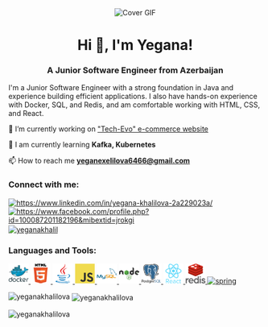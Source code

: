 <div align="center">
<img src="https://i.giphy.com/media/v1.Y2lkPTc5MGI3NjExa3JlY2dvcnE1MGNmbmp1NTJzampzNm05bGQ4amc0ZWU0ZjFrZm43NCZlcD12MV9pbnRlcm5hbF9naWZfYnlfaWQmY3Q9Zw/9PhdJO4CMfyfXDCnko/giphy.gif" alt="Cover GIF" width="500"/>
</div>
<h1 align="center">Hi 👋, I'm Yegana!</h1>
<h3 align="center">A Junior Software Engineer from Azerbaijan</h3>
 <p align="left">I'm a Junior Software Engineer with a strong foundation in Java and experience building efficient applications. I also have hands-on experience with Docker, SQL, and Redis, and am comfortable working with HTML, CSS, and React.</p>

 🔭 I’m currently working on ["Tech-Evo" e-commerce website](https://github.com/TechEvo-Web/TechEvoBackend)

 🌱 I am currently learning **Kafka, Kubernetes**

 📫 How to reach me **yeganexelilova6466@gmail.com**

<h3 align="left">Connect with me:</h3>
<p align="left">
<a href="https://linkedin.com/in/https://www.linkedin.com/in/yegana-khalilova-2a229023a/" target="blank"><img align="center" src="https://raw.githubusercontent.com/rahuldkjain/github-profile-readme-generator/master/src/images/icons/Social/linked-in-alt.svg" alt="https://www.linkedin.com/in/yegana-khalilova-2a229023a/" height="30" width="40" /></a>
<a href="https://fb.com/https://www.facebook.com/profile.php?id=100087201182196&mibextid=jrokgi" target="blank"><img align="center" src="https://raw.githubusercontent.com/rahuldkjain/github-profile-readme-generator/master/src/images/icons/Social/facebook.svg" alt="https://www.facebook.com/profile.php?id=100087201182196&mibextid=jrokgi" height="30" width="40" /></a>
<a href="https://instagram.com/yeganakhalil" target="blank"><img align="center" src="https://raw.githubusercontent.com/rahuldkjain/github-profile-readme-generator/master/src/images/icons/Social/instagram.svg" alt="yeganakhalil" height="30" width="40" /></a>
</p>

<h3 align="left">Languages and Tools:</h3>
<p align="left"> <a href="https://www.docker.com/" target="_blank" rel="noreferrer"> <img src="https://raw.githubusercontent.com/devicons/devicon/master/icons/docker/docker-original-wordmark.svg" alt="docker" width="40" height="40"/> </a> <a href="https://www.w3.org/html/" target="_blank" rel="noreferrer"> <img src="https://raw.githubusercontent.com/devicons/devicon/master/icons/html5/html5-original-wordmark.svg" alt="html5" width="40" height="40"/> </a> <a href="https://www.java.com" target="_blank" rel="noreferrer"> <img src="https://raw.githubusercontent.com/devicons/devicon/master/icons/java/java-original.svg" alt="java" width="40" height="40"/> </a> <a href="https://developer.mozilla.org/en-US/docs/Web/JavaScript" target="_blank" rel="noreferrer"> <img src="https://raw.githubusercontent.com/devicons/devicon/master/icons/javascript/javascript-original.svg" alt="javascript" width="40" height="40"/> </a> <a href="https://www.mysql.com/" target="_blank" rel="noreferrer"> <img src="https://raw.githubusercontent.com/devicons/devicon/master/icons/mysql/mysql-original-wordmark.svg" alt="mysql" width="40" height="40"/> </a> <a href="https://nodejs.org" target="_blank" rel="noreferrer"> <img src="https://raw.githubusercontent.com/devicons/devicon/master/icons/nodejs/nodejs-original-wordmark.svg" alt="nodejs" width="40" height="40"/> </a> <a href="https://www.postgresql.org" target="_blank" rel="noreferrer"> <img src="https://raw.githubusercontent.com/devicons/devicon/master/icons/postgresql/postgresql-original-wordmark.svg" alt="postgresql" width="40" height="40"/> </a> <a href="https://reactjs.org/" target="_blank" rel="noreferrer"> <img src="https://raw.githubusercontent.com/devicons/devicon/master/icons/react/react-original-wordmark.svg" alt="react" width="40" height="40"/> </a> <a href="https://redis.io" target="_blank" rel="noreferrer"> <img src="https://raw.githubusercontent.com/devicons/devicon/master/icons/redis/redis-original-wordmark.svg" alt="redis" width="40" height="40"/> </a> <a href="https://spring.io/" target="_blank" rel="noreferrer"> <img src="https://www.vectorlogo.zone/logos/springio/springio-icon.svg" alt="spring" width="40" height="40"/> </a> </p>

<p><img align="left" src="https://github-readme-stats.vercel.app/api/top-langs?username=yeganakhalilova&show_icons=true&locale=en&layout=compact" alt="yeganakhalilova" /></p>

<p>&nbsp;<img align="center" src="https://github-readme-stats.vercel.app/api?username=yeganakhalilova&show_icons=true&locale=en" alt="yeganakhalilova" /></p>

<p><img align="center" src="https://github-readme-streak-stats.herokuapp.com/?user=yeganakhalilova&" alt="yeganakhalilova" /></p>

